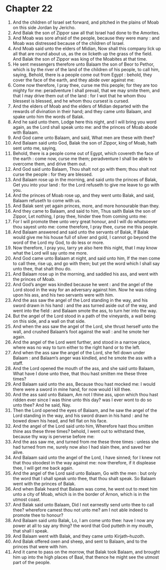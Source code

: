 # Chapter 22

1. And the children of Israel set forward, and pitched in the plains of Moab on this side Jordan by Jericho.
2. And Balak the son of Zippor saw all that Israel had done to the Amorites.
3. And Moab was sore afraid of the people, because they were many : and Moab was distressed because of the children of Israel.
4. And Moab said unto the elders of Midian, Now shall this company lick up all that are round about us, as the ox licketh up the grass of the field. And Balak the son of Zippor was king of the Moabites at that time.
5. He sent messengers therefore unto Balaam the son of Beor to Pethor, which is by the river of the land of the children of his people, to call him, saying, Behold, there is a people come out from Egypt : behold, they cover the face of the earth, and they abide over against me:
6. Come now therefore, I pray thee, curse me this people; for they are too mighty for me: peradventure I shall prevail, that we may smite them, and that I may drive them out of the land : for I wot that he whom thou blessest is blessed, and he whom thou cursest is cursed.
7. And the elders of Moab and the elders of Midian departed with the rewards of divination in their hand; and they came unto Balaam, and spake unto him the words of Balak.
8. And he said unto them, Lodge here this night, and I will bring you word again, as the Lord shall speak unto me: and the princes of Moab abode with Balaam.
9. And God came unto Balaam, and said, What men are these with thee?
10. And Balaam said unto God, Balak the son of Zippor, king of Moab, hath sent unto me, saying,
11. Behold, there is a people come out of Egypt, which covereth the face of the earth : come now, curse me them; peradventure I shall be able to overcome them, and drive them out.
12. And God said unto Balaam, Thou shalt not go with them; thou shalt not curse the people : for they are blessed.
13. And Balaam rose up in the morning, and said unto the princes of Balak, Get you into your land : for the Lord refuseth to give me leave to go with you.
14. And the princes of Moab rose up, and they went unto Balak, and said, Balaam refuseth to come with us.
15. And Balak sent yet again princes, more, and more honourable than they.
16. And they came to Balaam, and said to him, Thus saith Balak the son of Zippor, Let nothing, I pray thee, hinder thee from coming unto me:
17. For I will promote thee unto very great honour, and I will do whatsoever thou sayest unto me: come therefore, I pray thee, curse me this people.
18. And Balaam answered and said unto the servants of Balak, If Balak would give me his house full of silver and gold, I cannot go beyond the word of the Lord my God, to do less or more.
19. Now therefore, I pray you, tarry ye also here this night, that I may know what the Lord will say unto me more.
20. And God came unto Balaam at night, and said unto him, If the men come to call thee, rise up, and go with them; but yet the word which I shall say unto thee, that shalt thou do.
21. And Balaam rose up in the morning, and saddled his ass, and went with the princes of Moab.
22. And God’s anger was kindled because he went : and the angel of the Lord stood in the way for an adversary against him. Now he was riding upon his ass, and his two servants were with him.
23. And the ass saw the angel of the Lord standing in the way, and his sword drawn in his hand : and the ass turned aside out of the way, and went into the field : and Balaam smote the ass, to turn her into the way.
24. But the angel of the Lord stood in a path of the vineyards, a wall being on this side, and a wall on that side.
25. And when the ass saw the angel of the Lord, she thrust herself unto the wall, and crushed Balaam’s foot against the wall : and he smote her again.
26. And the angel of the Lord went further, and stood in a narrow place, where was no way to turn either to the right hand or to the left.
27. And when the ass saw the angel of the Lord, she fell down under Balaam : and Balaam’s anger was kindled, and he smote the ass with a staff.
28. And the Lord opened the mouth of the ass, and she said unto Balaam, What have I done unto thee, that thou hast smitten me these three times?
29. And Balaam said unto the ass, Because thou hast mocked me: I would there were a sword in mine hand, for now would I kill thee.
30. And the ass said unto Balaam, Am not I thine ass, upon which thou hast ridden ever since I was thine unto this day? was I ever wont to do so unto thee? And he said, Nay.
31. Then the Lord opened the eyes of Balaam, and he saw the angel of the Lord standing in the way, and his sword drawn in his hand : and he bowed down his head, and fell flat on his face.
32. And the angel of the Lord said unto him, Wherefore hast thou smitten thine ass these three times? behold, I went out to withstand thee, because thy way is perverse before me:
33. And the ass saw me, and turned from me these three times : unless she had turned from me, surely now also I had slain thee, and saved her alive.
34. And Balaam said unto the angel of the Lord, I have sinned; for I knew not that thou stoodest in the way against me: now therefore, if it displease thee, I will get me back again.
35. And the angel of the Lord said unto Balaam, Go with the men : but only the word that I shall speak unto thee, that thou shalt speak. So Balaam went with the princes of Balak.
36. And when Balak heard that Balaam was come, he went out to meet him unto a city of Moab, which is in the border of Arnon, which is in the utmost coast.
37. And Balak said unto Balaam, Did I not earnestly send unto thee to call thee? wherefore camest thou not unto me? am I not able indeed to promote thee to honour?
38. And Balaam said unto Balak, Lo, I am come unto thee: have I now any power at all to say any thing? the word that God putteth in my mouth, that shall I speak.
39. And Balaam went with Balak, and they came unto Kirjath–huzoth.
40. And Balak offered oxen and sheep, and sent to Balaam, and to the princes that were with him.
41. And it came to pass on the morrow, that Balak took Balaam, and brought him up into the high places of Baal, that thence he might see the utmost part of the people.

